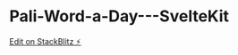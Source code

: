# Pali-Word-a-Day---SvelteKit

[Edit on StackBlitz ⚡️](https://stackblitz.com/edit/sveltejs-kit-template-default-jvs2zy)